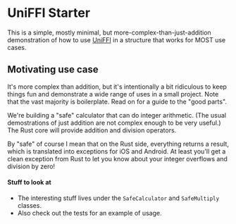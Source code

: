 # UniFFI Starter

This is a simple, mostly minimal, but more-complex-than-just-addition
demonstration of how to use [UniFFI](https://github.com/mozilla/uniffi-rs)
in a structure that works for MOST use cases.

## Motivating use case

It's more complex than addition, but it's intentionally
a bit ridiculous to keep things fun and demonstrate a wide range of uses
in a small project. Note that the vast majority is boilerplate.
Read on for a guide to the "good parts".

We're building a "safe" calculator that can do integer arithmetic.
(The usual demostrations of just addition are not complex enough to be very useful.)
The Rust core will provide addition and division operators.

By "safe" of course I mean that on the Rust side, everything returns a result,
which is translated into exceptions for iOS and Android.
At least you'll get a clean exception from Rust to let you know
about your integer overflows and division by zero!

#### Stuff to look at

- The interesting stuff lives under the `SafeCalculator` and `SafeMultiply` classes.
- Also check out the tests for an example of usage.
